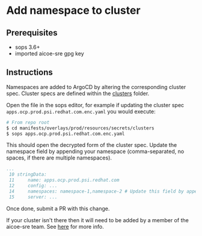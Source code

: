 # Add namespace to cluster

## Prerequisites

* sops 3.6+
* imported aicoe-sre gpg key

## Instructions

Namespaces are added to ArgoCD by altering the corresponding cluster spec. Cluster specs are defined within the [clusters](https://github.com/AICoE/aicoe-cd/tree/master/manifests/overlays/prod/secrets/clusters) folder.

Open the file in the sops editor, for example if updating the cluster spec `apps.ocp.prod.psi.redhat.com.enc.yaml` you would execute:
```bash
# From repo root
$ cd manifests/overlays/prod/resources/secrets/clusters
$ sops apps.ocp.prod.psi.redhat.com.enc.yaml
```
This should open the decrypted form of the cluster spec. Update the namespace field by appending your namespace (comma-separated, no spaces, if there are multiple namespaces).

```yaml
...
 10 stringData:
 11     name: apps.ocp.prod.psi.redhat.com
 12     config: ...
 14     namespaces: namespace-1,namespace-2 # Update this field by appending the new namespace
 15     server: ...
```

Once done, submit a PR with this change.

If your cluster isn't there then it will need to be added by a member of the aicoe-sre team. See [here](add_new_cluster_spec.md) for more info.

